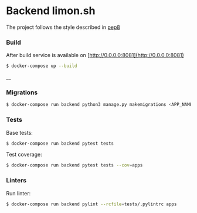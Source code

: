 # Backend limon.sh

The project follows the style described in [pep8](https://www.python.org/dev/peps/pep-0008/)

### Build

After build service is available on [http://0.0.0.0:8081](http://0.0.0.0:8081)

```bash
$ docker-compose up --build
```
__

### Migrations

```bash
$ docker-compose run backend python3 manage.py makemigrations <APP_NAME>
```

### Tests

Base tests:

```bash
$ docker-compose run backend pytest tests
```

Test coverage:

```bash
$ docker-compose run backend pytest tests --cov=apps
```


### Linters

Run linter:

```bash
$ docker-compose run backend pylint --rcfile=tests/.pylintrc apps
```
